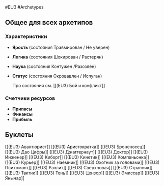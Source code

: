 #EU3 #Archetypes 

## Общее для всех архетипов 

### Характеристики
- **Ярость** (состояния Травмирован / Не уверен)
- **Логика** (состояния Шокирован / Растерян)
- **Наука** (состояния Контужен /Разозлён)
- **Статус** (состояния Окровавлен / Испуган)

  Про состояния см. [[(EU3) Бой и конфликт]]

### Счетчики ресурсов
- **Припасы**
- **Финансы**
- **Прибыль**

## Буклеты
[[(EU3) Авантюрист]]
[[(EU3) Аристократка]]
[[(EU3) Броненосец]]
[[(EU3) Дао Цифры]]
[[(EU3) Джаггернаут]]
[[(EU3) Доктор]]
[[(EU3) Инженер]]
[[(EU3) Киборг]]
[[(EU3) Кинетик]]
[[(EU3) Компаньонка]]
[[(EU3) Курьер]]
[[(EU3) Наёмник]]
[[(EU3) Охотник за головами]]
[[(EU3) Психомант]]
[[(EU3) Раэлит]]
[[(EU3) Сверхновая]]
[[(EU3) Странник]]
[[(EU3) Тактик]]
[[(EU3) Тень]]
[[(EU3) Цензор]]
[[(EU3) Эмиссар]]
[[(EU3) Янычар]]
